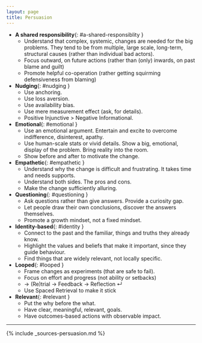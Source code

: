 ```yaml
---
layout: page
title: Persuasion
---
```


- **A shared responsibility**{: #a-shared-responsiblity }
  - Understand that complex, systemic, changes are needed for the big problems. They tend to be from multiple, large scale, long-term, structural causes (rather than individual bad actors).
  - Focus outward, on future actions (rather than (only) inwards, on past blame and guilt)
  - Promote helpful co-operation (rather getting squirming defensiveness from blaming)
- **Nudging**{: #nudging }
  - Use anchoring.
  - Use loss aversion.
  - Use availability bias.
  - Use mere measurement effect (ask, for details).
  - Positive Injunctive > Negative Informational.
- **Emotional**{: #emotional }
  - Use an emotional argument. Entertain and excite to overcome indifference, disinterest, apathy.
  - Use human-scale stats or vivid details. Show a big, emotional, display of the problem. Bring reality into the room.
  - Show before and after to motivate the change.
- **Empathetic**{: #empathetic }
  - Understand why the change is difficult and frustrating. It takes time and needs supports.
  - Understand both sides. The pros and cons.
  - Make the change sufficiently alluring.
- **Questioning**{: #questioning }
  - Ask questions rather than give answers. Provide a curiosity gap.
  - Let people draw their own conclusions, discover the answers themselves.
  - Promote a growth mindset, not a fixed mindset.
- **Identity-based**{: #identity }
  - Connect to the past and the familiar, things and truths they already know.
  - Highlight the values and beliefs that make it important, since they guide behaviour.
  - Find things that are widely relevant, not locally specific.
- **Looped**{: #looped }
  - Frame changes as experiments (that are safe to fail).
  - Focus on effort and progress (not ability or setbacks)
  - → (Re)trial → Feedback → Reflection ↵
  - Use Spaced Retrieval to make it stick
- **Relevant**{: #relevant }
  - Put the why before the what.
  - Have clear, meaningful, relevant, goals.
  - Have outcomes-based actions with observable impact.

---

{% include _sources-persuasion.md %}
